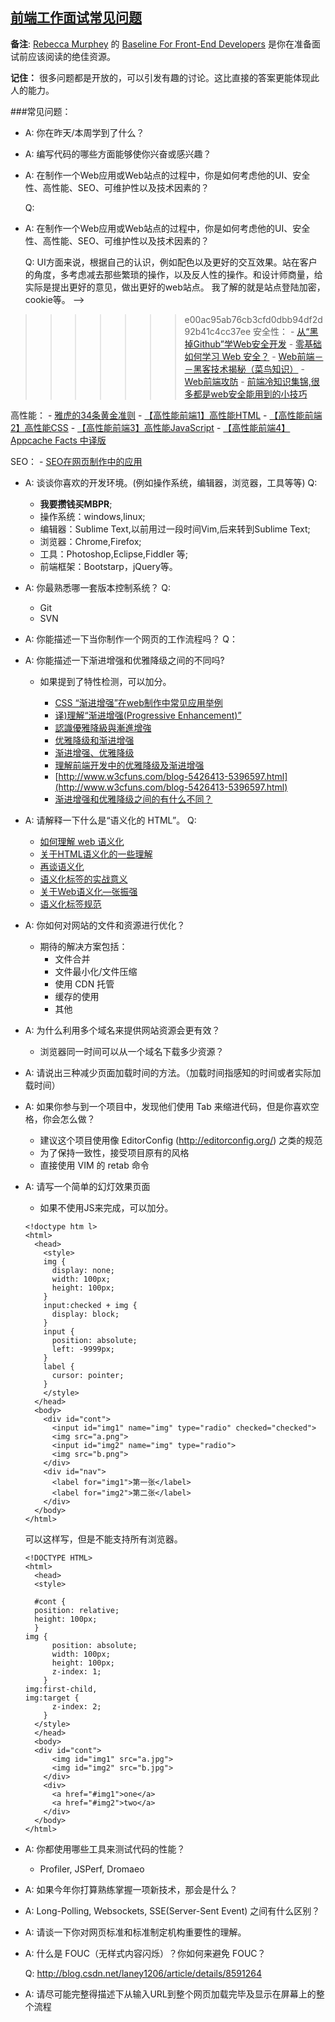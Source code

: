 ## [前端工作面试常见问题](https://github.com/darcyclarke/Front-end-Developer-Interview-Questions#general)

**备注**: [Rebecca Murphey](http://rmurphey.com/) 的 [Baseline For Front-End Developers](http://rmurphey.com/blog/2012/04/12/a-baseline-for-front-end-developers/) 是你在准备面试前应该阅读的绝佳资源。


**记住：** 很多问题都是开放的，可以引发有趣的讨论。这比直接的答案更能体现此人的能力。

###常见问题：

* A: 你在昨天/本周学到了什么？



* A: 编写代码的哪些方面能够使你兴奋或感兴趣？



* A: 在制作一个Web应用或Web站点的过程中，你是如何考虑他的UI、安全性、高性能、SEO、可维护性以及技术因素的？

  Q:



* A: 在制作一个Web应用或Web站点的过程中，你是如何考虑他的UI、安全性、高性能、SEO、可维护性以及技术因素的？

  Q: UI方面来说，根据自己的认识，例如配色以及更好的交互效果。站在客户的角度，多考虑减去那些繁琐的操作，以及反人性的操作。和设计师商量，给实际是提出更好的意见，做出更好的web站点。
  我了解的就是站点登陆加密，cookie等。 -->

>>>>>>> e00ac95ab76cb3cfd0dbb94df2d92b41c4cc37ee
  安全性：
    - [从“黑掉Github”学Web安全开发](http://coolshell.cn/articles/11021.html)
    - [零基础如何学习 Web 安全？](http://www.zhihu.com/question/21606800)
    - [Web前端－－黑客技术揭秘（菜鸟知识）](http://www.myhack58.com/Article/60/61/2014/48629.htm)
    - [Web前端攻防](http://drops.wooyun.org/tips/2686)
    - [前端冷知识集锦,很多都是web安全能用到的小技巧](http://www.toolmao.com/things_you_dont_know_about_frontend)

  高性能：
    - [雅虎的34条黄金准则](http://www.ha97.com/2710.html)
    - [【高性能前端1】高性能HTML](http://www.alloyteam.com/2012/10/high-performance-html/)
    - [【高性能前端2】高性能CSS](http://www.alloyteam.com/2012/10/high-performance-css/)
    - [【高性能前端3】高性能JavaScript](http://www.alloyteam.com/2012/10/high-performance-front-end-high-performance-javascript/)
    - [【高性能前端4】Appcache Facts 中译版](http://www.alloyteam.com/2012/10/appcache-facts/)

  SEO：
    - [SEO在网页制作中的应用](http://www.imooc.com/learn/204)



* A: 谈谈你喜欢的开发环境。(例如操作系统，编辑器，浏览器，工具等等)
  Q:
  - **我要攒钱买MBPR**;
  - 操作系统：windows,linux;
  - 编辑器：Sublime Text,以前用过一段时间Vim,后来转到Sublime Text;
  - 浏览器：Chrome,Firefox;
  - 工具：Photoshop,Eclipse,Fiddler 等;
  - 前端框架：Bootstarp，jQuery等。

* A: 你最熟悉哪一套版本控制系统？
  Q:
  - Git
  - SVN

* A: 你能描述一下当你制作一个网页的工作流程吗？
  Q：


* A: 你能描述一下渐进增强和优雅降级之间的不同吗?
    * 如果提到了特性检测，可以加分。

      - [CSS “渐进增强”在web制作中常见应用举例](http://www.zhangxinxu.com/wordpress/2010/04/css-%E6%B8%90%E8%BF%9B%E5%A2%9E%E5%BC%BA%E5%9C%A8web%E5%88%B6%E4%BD%9C%E4%B8%AD%E5%B8%B8%E8%A7%81%E5%BA%94%E7%94%A8%E4%B8%BE%E4%BE%8B/)
      - [译)理解“渐进增强(Progressive Enhancement)”](http://ued.taobao.org/blog/2008/10/understanding-progressiveen-hancement-chs-translation/)
      - [認識優雅降級與漸進增強](http://augus-blog.logdown.com/posts/143403-graceful_degradation_and_progressive_enhancement)
      - [优雅降级和渐进增强](http://hanazawakana.iteye.com/blog/1711556)
      - [渐进增强、优雅降级](http://blog.csdn.net/xiongzhengxiang/article/details/7999525)
      - [理解前端开发中的优雅降级及渐进增强](http://www.biaodianfu.com/graceful-degradation-progressive-enhancement.html)
      - [http://www.w3cfuns.com/blog-5426413-5396597.html](http://www.w3cfuns.com/blog-5426413-5396597.html)
      - [渐进增强和优雅降级之间的有什么不同？](http://segmentfault.com/q/1010000000264469)

* A: 请解释一下什么是“语义化的 HTML”。
  Q:
  - [如何理解 web 语义化](http://www.zhihu.com/question/20455165)
  - [关于HTML语义化的一些理解](http://www.cnblogs.com/season-huang/p/3548514.html)
  - [再谈语义化](http://ued.ctrip.com/blog/?p=2735)
  - [语义化标签的实战意义](http://ued.sina.com.cn/?p=157)
  - [关于Web语义化—张振强](http://studio.ewe.com.cn/?p=455)
  - [语义化标签规范](http://hikejun.com/work/qq/spec/html_reference.html)

* A: 你如何对网站的文件和资源进行优化？
    * 期待的解决方案包括：
        * 文件合并
        * 文件最小化/文件压缩
        * 使用 CDN 托管
        * 缓存的使用
        * 其他

* A: 为什么利用多个域名来提供网站资源会更有效？
    * 浏览器同一时间可以从一个域名下载多少资源？

* A: 请说出三种减少页面加载时间的方法。（加载时间指感知的时间或者实际加载时间）

* A: 如果你参与到一个项目中，发现他们使用 Tab 来缩进代码，但是你喜欢空格，你会怎么做？
    * 建议这个项目使用像 EditorConfig (http://editorconfig.org/) 之类的规范
    * 为了保持一致性，接受项目原有的风格
    * 直接使用 VIM 的 retab 命令

* A: 请写一个简单的幻灯效果页面
    * 如果不使用JS来完成，可以加分。
    ```
    <!doctype htm l>
    <html>
      <head>
        <style>
        img {
          display: none;
          width: 100px;
          height: 100px;
        }
        input:checked + img {
          display: block;
        }
        input {
          position: absolute;
          left: -9999px;
        }
        label {
          cursor: pointer;
        }
        </style>
      </head>
      <body>
        <div id="cont">
          <input id="img1" name="img" type="radio" checked="checked">
          <img src="a.png">
          <input id="img2" name="img" type="radio">
          <img src="b.png">
        </div>
        <div id="nav">
          <label for="img1">第一张</label>
          <label for="img2">第二张</label>
        </div>
      </body>
    </html>
    ```

    可以这样写，但是不能支持所有浏览器。

    ```
    <!DOCTYPE HTML>
    <html>
      <head>
      <style>

      #cont {
      position: relative;
      height: 100px;
      }
    img {
          position: absolute;
          width: 100px;
          height: 100px;
          z-index: 1;
        }
    img:first-child,
    img:target {
          z-index: 2;
        }
      </style>
      </head>
      <body>
      <div id="cont">
          <img id="img1" src="a.jpg">
          <img id="img2" src="b.jpg">
        </div>
        <div>
          <a href="#img1">one</a>
          <a href="#img2">two</a>
        </div>
      </body>
    </html>
    ```

* A: 你都使用哪些工具来测试代码的性能？
    * Profiler, JSPerf, Dromaeo

* A: 如果今年你打算熟练掌握一项新技术，那会是什么？

* A: Long-Polling, Websockets, SSE(Server-Sent Event) 之间有什么区别？

* A: 请谈一下你对网页标准和标准制定机构重要性的理解。

* A: 什么是 FOUC（无样式内容闪烁）？你如何来避免 FOUC？


  Q: http://blog.csdn.net/laney1206/article/details/8591264


* A: 请尽可能完整得描述下从输入URL到整个网页加载完毕及显示在屏幕上的整个流程
















